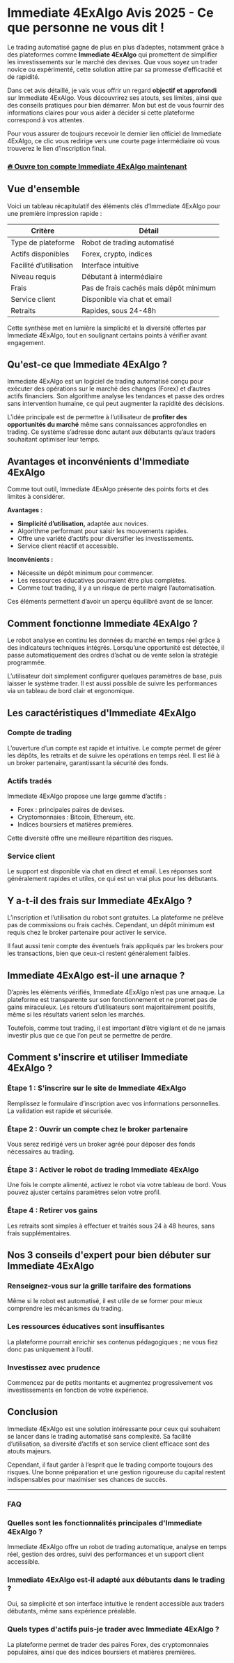 # Immediate 4ExAlgo Avis 2025 - Ce que personne ne vous dit !
 

Le trading automatisé gagne de plus en plus d’adeptes, notamment grâce à des plateformes comme **Immediate 4ExAlgo** qui promettent de simplifier les investissements sur le marché des devises. Que vous soyez un trader novice ou expérimenté, cette solution attire par sa promesse d’efficacité et de rapidité.

Dans cet avis détaillé, je vais vous offrir un regard **objectif et approfondi** sur Immediate 4ExAlgo. Vous découvrirez ses atouts, ses limites, ainsi que des conseils pratiques pour bien démarrer. Mon but est de vous fournir des informations claires pour vous aider à décider si cette plateforme correspond à vos attentes.

Pour vous assurer de toujours recevoir le dernier lien officiel de Immediate 4ExAlgo, ce clic vous redirige vers une courte page intermédiaire où vous trouverez le lien d’inscription final.

### [🔥 Ouvre ton compte Immediate 4ExAlgo maintenant](https://github.com/Norma61Petty/lottie-android/blob/master/69fr.md)
## Vue d'ensemble

Voici un tableau récapitulatif des éléments clés d’Immediate 4ExAlgo pour une première impression rapide :

| Critère               | Détail                                  |
|-----------------------|----------------------------------------|
| Type de plateforme     | Robot de trading automatisé             |
| Actifs disponibles     | Forex, crypto, indices                  |
| Facilité d’utilisation| Interface intuitive                      |
| Niveau requis          | Débutant à intermédiaire                |
| Frais                  | Pas de frais cachés mais dépôt minimum |
| Service client        | Disponible via chat et email             |
| Retraits               | Rapides, sous 24-48h                    |

Cette synthèse met en lumière la simplicité et la diversité offertes par Immediate 4ExAlgo, tout en soulignant certains points à vérifier avant engagement.

## Qu'est-ce que Immediate 4ExAlgo ?

Immediate 4ExAlgo est un logiciel de trading automatisé conçu pour exécuter des opérations sur le marché des changes (Forex) et d’autres actifs financiers. Son algorithme analyse les tendances et passe des ordres sans intervention humaine, ce qui peut augmenter la rapidité des décisions.

L’idée principale est de permettre à l’utilisateur de **profiter des opportunités du marché** même sans connaissances approfondies en trading. Ce système s’adresse donc autant aux débutants qu’aux traders souhaitant optimiser leur temps.

## Avantages et inconvénients d'Immediate 4ExAlgo

Comme tout outil, Immediate 4ExAlgo présente des points forts et des limites à considérer.

**Avantages :**

- **Simplicité d’utilisation,** adaptée aux novices.
- Algorithme performant pour saisir les mouvements rapides.
- Offre une variété d’actifs pour diversifier les investissements.
- Service client réactif et accessible.

**Inconvénients :**

- Nécessite un dépôt minimum pour commencer.
- Les ressources éducatives pourraient être plus complètes.
- Comme tout trading, il y a un risque de perte malgré l’automatisation.

Ces éléments permettent d’avoir un aperçu équilibré avant de se lancer.

## Comment fonctionne Immediate 4ExAlgo ?

Le robot analyse en continu les données du marché en temps réel grâce à des indicateurs techniques intégrés. Lorsqu’une opportunité est détectée, il passe automatiquement des ordres d’achat ou de vente selon la stratégie programmée.

L’utilisateur doit simplement configurer quelques paramètres de base, puis laisser le système trader. Il est aussi possible de suivre les performances via un tableau de bord clair et ergonomique.

## Les caractéristiques d'Immediate 4ExAlgo

### Compte de trading

L’ouverture d’un compte est rapide et intuitive. Le compte permet de gérer les dépôts, les retraits et de suivre les opérations en temps réel. Il est lié à un broker partenaire, garantissant la sécurité des fonds.

### Actifs tradés

Immediate 4ExAlgo propose une large gamme d’actifs :

- Forex : principales paires de devises.
- Cryptomonnaies : Bitcoin, Ethereum, etc.
- Indices boursiers et matières premières.

Cette diversité offre une meilleure répartition des risques.

### Service client

Le support est disponible via chat en direct et email. Les réponses sont généralement rapides et utiles, ce qui est un vrai plus pour les débutants.

## Y a-t-il des frais sur Immediate 4ExAlgo ?

L’inscription et l’utilisation du robot sont gratuites. La plateforme ne prélève pas de commissions ou frais cachés. Cependant, un dépôt minimum est requis chez le broker partenaire pour activer le service.

Il faut aussi tenir compte des éventuels frais appliqués par les brokers pour les transactions, bien que ceux-ci restent généralement faibles.

## Immediate 4ExAlgo est-il une arnaque ?

D’après les éléments vérifiés, Immediate 4ExAlgo n’est pas une arnaque. La plateforme est transparente sur son fonctionnement et ne promet pas de gains miraculeux. Les retours d’utilisateurs sont majoritairement positifs, même si les résultats varient selon les marchés.

Toutefois, comme tout trading, il est important d’être vigilant et de ne jamais investir plus que ce que l’on peut se permettre de perdre.

## Comment s'inscrire et utiliser Immediate 4ExAlgo ?

### Étape 1 : S'inscrire sur le site de Immediate 4ExAlgo

Remplissez le formulaire d’inscription avec vos informations personnelles. La validation est rapide et sécurisée.

### Étape 2 : Ouvrir un compte chez le broker partenaire

Vous serez redirigé vers un broker agréé pour déposer des fonds nécessaires au trading.

### Étape 3 : Activer le robot de trading Immediate 4ExAlgo

Une fois le compte alimenté, activez le robot via votre tableau de bord. Vous pouvez ajuster certains paramètres selon votre profil.

### Étape 4 : Retirer vos gains

Les retraits sont simples à effectuer et traités sous 24 à 48 heures, sans frais supplémentaires.

## Nos 3 conseils d'expert pour bien débuter sur Immediate 4ExAlgo

### Renseignez-vous sur la grille tarifaire des formations

Même si le robot est automatisé, il est utile de se former pour mieux comprendre les mécanismes du trading.

### Les ressources éducatives sont insuffisantes

La plateforme pourrait enrichir ses contenus pédagogiques ; ne vous fiez donc pas uniquement à l’outil.

### Investissez avec prudence

Commencez par de petits montants et augmentez progressivement vos investissements en fonction de votre expérience.

## Conclusion

Immediate 4ExAlgo est une solution intéressante pour ceux qui souhaitent se lancer dans le trading automatisé sans complexité. Sa facilité d’utilisation, sa diversité d’actifs et son service client efficace sont des atouts majeurs.

Cependant, il faut garder à l’esprit que le trading comporte toujours des risques. Une bonne préparation et une gestion rigoureuse du capital restent indispensables pour maximiser ses chances de succès.

---

### FAQ

### Quelles sont les fonctionnalités principales d'Immediate 4ExAlgo ?

Immediate 4ExAlgo offre un robot de trading automatique, analyse en temps réel, gestion des ordres, suivi des performances et un support client accessible.

### Immediate 4ExAlgo est-il adapté aux débutants dans le trading ?

Oui, sa simplicité et son interface intuitive le rendent accessible aux traders débutants, même sans expérience préalable.

### Quels types d'actifs puis-je trader avec Immediate 4ExAlgo ?

La plateforme permet de trader des paires Forex, des cryptomonnaies populaires, ainsi que des indices boursiers et matières premières.